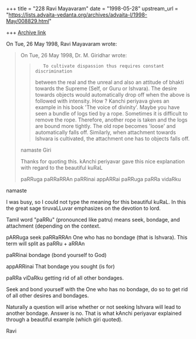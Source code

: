 +++
title = "228 Ravi Mayavaram"
date = "1998-05-28"
upstream_url = "https://lists.advaita-vedanta.org/archives/advaita-l/1998-May/008829.html"

+++
[Archive link](https://lists.advaita-vedanta.org/archives/advaita-l/1998-May/008829.html)

On Tue, 26 May 1998, Ravi Mayavaram wrote:
>
>On Tue, 26 May 1998, Dr. M. Giridhar wrote:
>>
>>        To cultivate dispassion thus requires constant discrimination
>>between the real and the unreal and also an attitude of bhakti towards the
>>Supreme (Self, or Guru or Ishvara). The desire towards objects would
>>automatically drop off when the above is followed with intensity. How ?
>>Kanchi periyava gives an example in his book 'The voice of divinity'.
>>Maybe you have seen a bundle of logs tied by a rope. Sometimes it is
>>difficult to remove the rope. Therefore, another rope is taken and the
>>logs are bound more tightly. The old rope becomes 'loose' and
>>automatically falls off.  Similarly, when attachment towards Ishvara is
>>cultivated, the attachment one has to objects falls off.
>>
>namaste Giri
>
>Thanks for quoting this. kAnchi periyavar gave this nice explanation
>with regard to the beautiful kuRaL
>
>paRRuga paRRaRRAn paRRinai appARRai
>paRRuga paRRa vidaRku
>

namaste

I was busy, so I could not type the meaning for this beautiful kuRaL.
In this the great sage tiruvaLLuvar emphasizes on the devotion to
lord.

Tamil word "paRRu" (pronounced like patru)  means seek,
bondage, and attachment (depending on the context.

pARRuga    seek
paRRaRRAn  One who has no bondage (that is Ishvara). This term will
           split as paRRu + aRRAn

paRRinai       bondage (bond yourself to  God)


appARRinai      That bondage you sought  (is for)

paRRa viDaRku   getting rid of all other bondages.

Seek and bond yourself with the One who has no bondage, do so to
get rid of all other desires and bondages.

Naturally a question will arise whether or not seeking Ishvara will
lead to another bondage. Answer is no. That is what kAnchi periyavar
explained  through a beautiful example (which giri quoted).

Ravi


